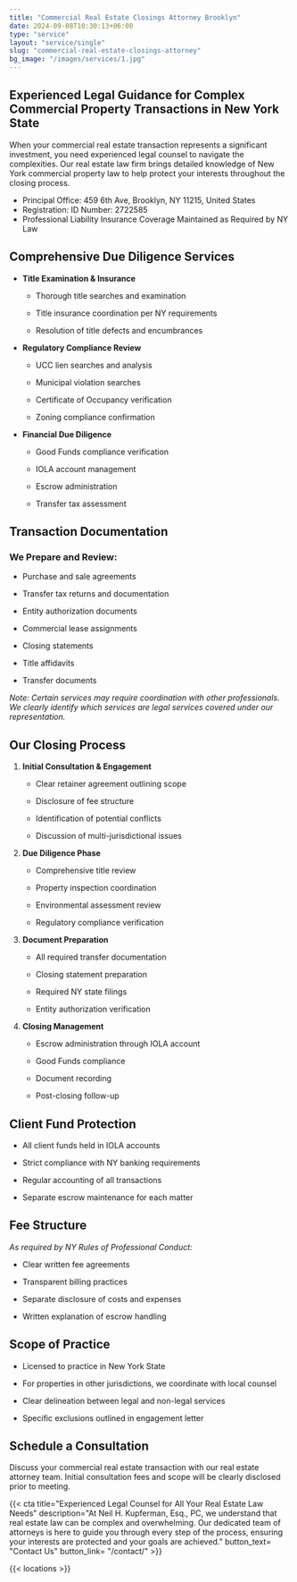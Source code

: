 ```yaml
---
title: "Commercial Real Estate Closings Attorney Brooklyn"
date: 2024-09-08T10:30:13+06:00
type: "service"
layout: "service/single"
slug: "commercial-real-estate-closings-attorney"
bg_image: "/images/services/1.jpg"
---
```


## **Experienced Legal Guidance for Complex Commercial Property Transactions in New York State**

When your commercial real estate transaction represents a significant investment, you need experienced legal counsel to navigate the complexities. Our real estate law firm brings detailed knowledge of New York commercial property law to help protect your interests throughout the closing process.

- Principal Office: 459 6th Ave, Brooklyn, NY 11215, United States
- Registration: ID Number: 2722585
- Professional Liability Insurance Coverage Maintained as Required by NY Law


## **Comprehensive Due Diligence Services**

- **Title Examination & Insurance**

  - Thorough title searches and examination

  - Title insurance coordination per NY requirements

  - Resolution of title defects and encumbrances

- **Regulatory Compliance Review**

  - UCC lien searches and analysis

  - Municipal violation searches

  - Certificate of Occupancy verification

  - Zoning compliance confirmation

- **Financial Due Diligence**

  - Good Funds compliance verification

  - IOLA account management

  - Escrow administration

  - Transfer tax assessment


## **Transaction Documentation**

### **We Prepare and Review:**

- Purchase and sale agreements

- Transfer tax returns and documentation

- Entity authorization documents

- Commercial lease assignments

- Closing statements

- Title affidavits

- Transfer documents

_Note: Certain services may require coordination with other professionals. We clearly identify which services are legal services covered under our representation._


## **Our Closing Process**

1. **Initial Consultation & Engagement**

   - Clear retainer agreement outlining scope

   - Disclosure of fee structure

   - Identification of potential conflicts

   - Discussion of multi-jurisdictional issues

2. **Due Diligence Phase**

   - Comprehensive title review

   - Property inspection coordination

   - Environmental assessment review

   - Regulatory compliance verification

3. **Document Preparation**

   - All required transfer documentation

   - Closing statement preparation

   - Required NY state filings

   - Entity authorization verification

4. **Closing Management**

   - Escrow administration through IOLA account

   - Good Funds compliance

   - Document recording

   - Post-closing follow-up


## **Client Fund Protection**

- All client funds held in IOLA accounts

- Strict compliance with NY banking requirements

- Regular accounting of all transactions

- Separate escrow maintenance for each matter


## **Fee Structure**

_As required by NY Rules of Professional Conduct:_

- Clear written fee agreements

- Transparent billing practices

- Separate disclosure of costs and expenses

- Written explanation of escrow handling


## **Scope of Practice**

- Licensed to practice in New York State

- For properties in other jurisdictions, we coordinate with local counsel

- Clear delineation between legal and non-legal services

- Specific exclusions outlined in engagement letter


## **Schedule a Consultation**

Discuss your commercial real estate transaction with our real estate attorney team. Initial consultation fees and scope will be clearly disclosed prior to meeting.

{{< cta title="Experienced Legal Counsel for All Your Real Estate Law Needs" 
  description="At Neil H. Kupferman, Esq., PC, we understand that real estate law can be complex and overwhelming. Our dedicated team of attorneys is here to guide you through every step of the process, ensuring your interests are protected and your goals are achieved."
  button_text= "Contact Us"
  button_link= "/contact/" >}}


{{< locations >}}

